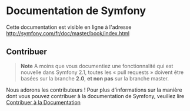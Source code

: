 Documentation de Symfony
========================

Cette documentation est visible en ligne à l'adresse http://symfony.com/fr/doc/master/book/index.html

Contribuer
----------

>**Note**
>A moins que vous documentiez une fonctionnalité qui est nouvelle dans
>Symfony 2.1, toutes les « pull requests » doivent être basées sur la
>branche **2.0**, **et non pas** sur la branche master.

Nous adorons les contributeurs ! Pour plus d'informations sur la manière
dont vous pouvez contribuer à la documentation de Symfony, veuillez lire
[Contribuer à la Documentation](http://symfony.com/fr/doc/current/contributing/documentation/overview.html)
